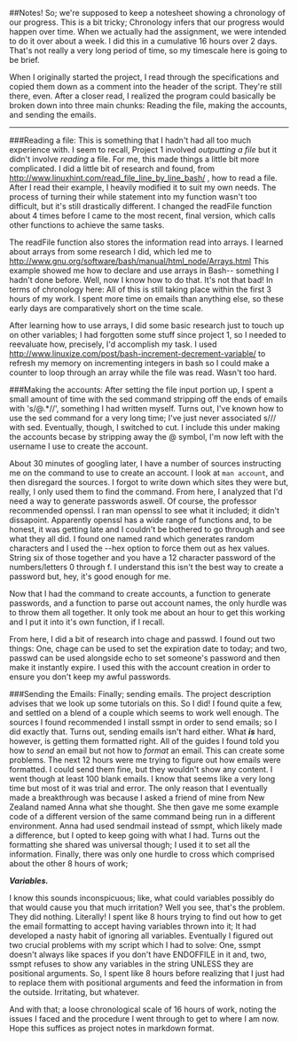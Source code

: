 ##Notes!
So; we're supposed to keep a notesheet showing a chronology of our progress. This is a bit tricky;
Chronology infers that our progress would happen over time. When we actually had the assignment, we were intended to do it over about a week.
I did this in a cumulative 16 hours over 2 days. That's not really a very long period of time, so my timescale here is going to be brief.

When I originally started the project, I read through the specifications and copied them down as a comment into the header of the script. They're still there, even.
After a closer read, I realized the program could basically be broken down into three main chunks: Reading the file, making the accounts, and sending the emails.

---

###Reading a file:
This is something that I hadn't had all too much experience with. I seem to recall, Project 1 involved *outputting a file* but it didn't involve *reading* a file. For me, this made things a little bit more complicated.
I did a little bit of research and found, from http://www.linuxhint.com/read_file_line_by_line_bash/ , how to read a file. After I read their example, I heavily modified it to suit my own needs.
The process of turning their while statement into my function wasn't too difficult, but it's still drastically different. I changed the readFile function about 4 times before I came to the most recent, final version, which calls other functions to achieve the same tasks.

The readFile function also stores the information read into arrays. I learned about arrays from some research I did, which led me to http://www.gnu.org/software/bash/manual/html_node/Arrays.html
This example showed me how to declare and use arrays in Bash-- something I hadn't done before. Well, now I know how to do that. It's not that bad!
In terms of chronology here: All of this is still taking place within the first 3 hours of my work. I spent more time on emails than anything else, so these early days are comparatively short on the time scale.

After learning how to use arrays, I did some basic research just to touch up on other variables; I had forgotten some stuff since project 1, so I needed to reevaluate how, precisely, I'd accomplish my task.
I used http://www.linuxize.com/post/bash-increment-decrement-variable/ to refresh my memory on incrementing integers in bash so I could make a counter to loop through an array while the file was read. Wasn't too hard.

###Making the accounts:
After setting the file input portion up, I spent a small amount of time with the sed command stripping off the ends of emails with 's/@.*//', something I had written myself.
Turns out, I've known how to use the sed command for a very long time; I've just never associated s/// with sed. Eventually, though, I switched to cut.
I include this under making the accounts becase by stripping away the @ symbol, I'm now left with the username I use to create the account.

About 30 minutes of googling later, I have a number of sources instructing me on the command to use to create an account. I look at `man account`, and then disregard the sources.
I forgot to write down which sites they were but, really, I only used them to find the command.
From here, I analyzed that I'd need a way to generate passwords aswell. Of course, the professor recommended openssl. I ran man openssl to see what it included; it didn't dissapoint.
Apparently openssl has a wide range of functions and, to be honest, it was getting late and I couldn't be bothered to go through and see what they all did. I found one named rand which
generates random characters and I used the --hex option to force them out as hex values. String six of those together and you have a 12 character password of the numbers/letters 0 through f.
I understand this isn't the best way to create a password but, hey, it's good enough for me.

Now that I had the command to create accounts, a function to generate passwords, and a function to parse out account names, the only hurdle was to throw them all together.
It only took me about an hour to get this working and I put it into it's own function, if I recall.

From here, I did a bit of research into chage and passwd. I found out two things: One, chage can be used to set the expiration date to today; and two, passwd can be used alongside echo to set someone's password and then make it instantly expire. I used this with the account creation in order to ensure you don't keep my awful passwords.

###Sending the Emails:
Finally; sending emails. The project description advises that we look up some tutorials on this. So I did! I found quite a few, and settled on a blend of a couple which seems to work well enough.
The sources I found recommended I install ssmpt in order to send emails; so I did exactly that. Turns out, sending emails isn't hard either. What ***is*** hard, however, is getting them formatted right.
All of the guides I found told you how to *send* an email but not how to *format* an email. This can create some problems.
The next 12 hours were me trying to figure out how emails were formatted. I could send them fine, but they wouldn't show any content. I went though at least 100 blank emails.
I know that seems like a very long time but most of it was trial and error. The only reason that I eventually made a breakthrough was because I asked a friend of mine from New Zealand named Anna what she thought. She then gave me some example code of a different version of the same command being run in a different environment. Anna had used sendmail instead of ssmpt, which likely made a difference, but I opted to keep going with what I had.
Turns out the formatting she shared was universal though; I used it to set all the information. Finally, there was only one hurdle to cross which comprised about the other 8 hours of work;

***Variables.***

I know this sounds inconspicuous; like, what could variables possibly do that would cause you that much irritation? Well you see, that's the problem. They did nothing. Literally!
I spent like 8 hours trying to find out how to get the email formatting to accept having variables thrown into it; It had developed a nasty habit of ignoring all variables.
Eventually I figured out two crucial problems with my script which I had to solve: One, ssmpt doesn't always like spaces if you don't have ENDOFFILE in it and, two, ssmpt refuses to show any variables in the string UNLESS they are positional arguments.
So, I spent like 8 hours before realizing that I just had to replace them with positional arguments and feed the information in from the outside. Irritating, but whatever.

And with that; a loose chronological scale of 16 hours of work, noting the issues I faced and the procedure I went through to get to where I am now.
Hope this suffices as project notes in markdown format.
